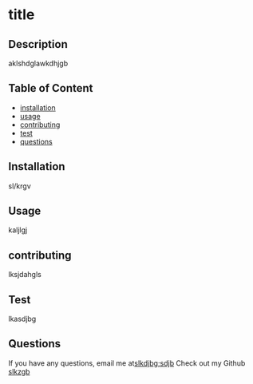 # title
  
  ## Description
  aklshdglawkdhjgb
  ## Table of Content 
  * [installation](#installation)
  * [usage](#usage)
  * [contributing](#contributing)
  * [test](#test)
  * [questions](#questions)
  

  ## Installation
  sl/krgv




  ## Usage
  kaljlgj



  
  ## contributing
  lksjdahgls



  
  ## Test 
  lkasdjbg




  
  ## Questions
  If you have any questions, email me at[slkdjbg;sdjb](mailto:slkdjbg;sdjb.com)
  Check out my Github [slkzgb](https://github.com/slkzgb/)

